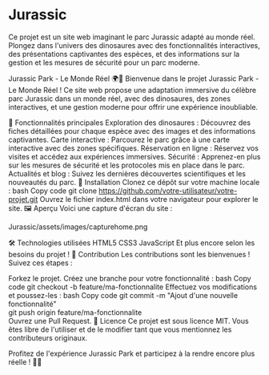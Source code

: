 # Jurassic
Ce projet est un site web imaginant le parc Jurassic adapté au monde réel. Plongez dans l'univers des dinosaures avec des fonctionnalités interactives, des présentations captivantes des espèces, et des informations sur la gestion et les mesures de sécurité pour un parc moderne. 

Jurassic Park - Le Monde Réel 🌍🦖
Bienvenue dans le projet Jurassic Park - Le Monde Réel !
Ce site web propose une adaptation immersive du célèbre parc Jurassic dans un monde réel, avec des dinosaures, des zones interactives, et une gestion moderne pour offrir une expérience inoubliable.

🌟 Fonctionnalités principales
Exploration des dinosaures : Découvrez des fiches détaillées pour chaque espèce avec des images et des informations captivantes.
Carte interactive : Parcourez le parc grâce à une carte interactive avec des zones spécifiques.
Réservation en ligne : Réservez vos visites et accédez aux expériences immersives.
Sécurité : Apprenez-en plus sur les mesures de sécurité et les protocoles mis en place dans le parc.
Actualités et blog : Suivez les dernières découvertes scientifiques et les nouveautés du parc.
🚀 Installation
Clonez ce dépôt sur votre machine locale :
bash
Copy code
git clone https://github.com/votre-utilisateur/votre-projet.git
Ouvrez le fichier index.html dans votre navigateur pour explorer le site.
🖼️ Aperçu
Voici une capture d'écran du site :

Jurassic/assets/images/capturehome.png

🛠️ Technologies utilisées
HTML5
CSS3
JavaScript
Et plus encore selon les besoins du projet !
🤝 Contribution
Les contributions sont les bienvenues ! Suivez ces étapes :

Forkez le projet.
Créez une branche pour votre fonctionnalité :
bash
Copy code
git checkout -b feature/ma-fonctionnalite
Effectuez vos modifications et poussez-les :
bash
Copy code
git commit -m "Ajout d'une nouvelle fonctionnalité"  
git push origin feature/ma-fonctionnalite  
Ouvrez une Pull Request.
📜 Licence
Ce projet est sous licence MIT. Vous êtes libre de l'utiliser et de le modifier tant que vous mentionnez les contributeurs originaux.

Profitez de l'expérience Jurassic Park et participez à la rendre encore plus réelle ! 🦕🎢

